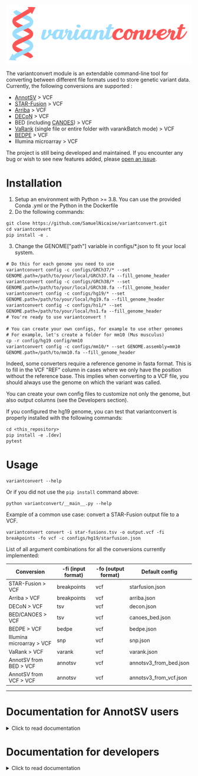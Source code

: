 <img src="./images/variantconvert_large.png" alt="variantconvert logo">

The variantconvert module is an extendable command-line tool for converting between different file formats used to store genetic variant data. Currently, the following conversions are supported : 

- [AnnotSV](https://lbgi.fr/AnnotSV/) > VCF
- [STAR-Fusion](https://github.com/STAR-Fusion/STAR-Fusion) > VCF
- [Arriba](https://github.com/suhrig/arriba/) > VCF
- [DECoN](https://github.com/RahmanTeam/DECoN) > VCF
- BED (including [CANOES](https://github.com/bioinfo-chru-strasbourg/STARK-modules/tree/master/services/structuralvariation/canoes)) > VCF
- [VaRank](https://www.lbgi.fr/VaRank/) (single file or entire folder with varankBatch mode) > VCF
- [BEDPE](https://bedtools.readthedocs.io/en/latest/content/general-usage.html#bedpe-format) > VCF
- Illumina microarray > VCF

The project is still being developed and maintained. If you encounter any bug or wish to see new features added, please [open an issue](https://github.com/SamuelNicaise/variantconvert/issues).

# Installation

1) Setup an environment with Python >= 3.8. You can use the provided Conda .yml or the Python in the Dockerfile
2) Do the following commands:
```
git clone https://github.com/SamuelNicaise/variantconvert.git
cd variantconvert
pip install -e .
```
3) Change the GENOME["path"] variable in configs/*.json to fit your local system. 
```
# Do this for each genome you need to use
variantconvert config -c configs/GRCh37/* --set GENOME.path=/path/to/your/local/GRCh37.fa --fill_genome_header
variantconvert config -c configs/GRCh38/* --set GENOME.path=/path/to/your/local/GRCh38.fa --fill_genome_header
variantconvert config -c configs/hg19/* --set GENOME.path=/path/to/your/local/hg19.fa --fill_genome_header
variantconvert config -c configs/hs1/* --set GENOME.path=/path/to/your/local/hs1.fa --fill_genome_header
# You're ready to use variantconvert !

# You can create your own configs, for example to use other genomes
# For example, let's create a folder for mm10 (Mus musculus)
cp -r config/hg19 config/mm10
variantconvert config -c configs/mm10/* --set GENOME.assembly=mm10 GENOME.path=/path/to/mm10.fa --fill_genome_header
```

Indeed, some converters require a reference genome in fasta format. This is to fill in the VCF "REF" column in cases where we only have the position without the reference base. This implies when converting to a VCF file, you should always use the genome on which the variant was called. 

You can create your own config files to customize not only the genome, but also output columns (see the Developers section).

If you configured the hg19 genome, you can test that variantconvert is properly installed with the following commands:
```
cd <this_repository>
pip install -e .[dev]
pytest
```


# Usage
```
variantconvert --help 
```
Or if you did not use the `pip install` command above:
```
python variantconvert/__main__.py --help
```

Example of a common use case: convert a STAR-Fusion output file to a VCF.
```
variantconvert convert -i star-fusions.tsv -o output.vcf -fi breakpoints -fo vcf -c configs/hg19/starfusion.json
```


List of all argument combinations for all the conversions currently implemented:

| Conversion  | -fi  (input format) | -fo (output format) | Default config  |
|---|---|---|---|
| STAR-Fusion > VCF  | breakpoints  | vcf  | starfusion.json  |
| Arriba > VCF  | breakpoints  | vcf  | arriba.json  |
| DECoN > VCF  | tsv  | vcf  | decon.json  |
| BED/CANOES > VCF  | tsv  | vcf  | canoes_bed.json  |
| BEDPE > VCF  | bedpe  | vcf  | bedpe.json  |
| Illumina microarray > VCF  | snp  | vcf  | snp.json  |
|  VaRank > VCF | varank  | vcf  |  varank.json |
|  AnnotSV from BED > VCF | annotsv  | vcf  | annotsv3_from_bed.json  |
| AnnotSV from VCF > VCF  | annotsv  | vcf  | annotsv3_from_vcf.json  |

___
# Documentation for AnnotSV users

<details> 
  <summary>Click to read documentation</summary>

### Creation of a VCF output file format with AnnotSV
To convert the output format from tsv to VCF, AnnotSV relies on the variantconvert tool. 

The variantconvert module distributed with AnnotSV can be used by setting the `-vcf` option to 1 in the AnnotSV command line.

### Requirements in the AnnotSV command line:
Different AnnotSV options are required to access to a VCF output:
-	From a "BED" or a "VCF" SV input file:
	- The user needs to define the `-SVinputInfo` option to 1 (to report in the tsv output file the 'ID', 'QUAL', 'FILTER'... fields).
-	From a "BED" SV input file:
	- The user needs to define the `-svtBEDcol` option (to report the SV type)
	- The `-samplesidBEDcol` option is highly recommended to use (else, the sample colum will be named "NA" (Non Attributed))  

### Method
Each SV from an AnnotSV tsv file is represented with 2 types of lines:
- An annotation on the “full” length of the SV. Every SV are reported, even those not covering a gene. 
- An annotation of the SV “split” by gene. This type of annotation gives an opportunity to focus on each gene overlapped by the SV. Thus, when a SV spans over several genes, the output will contain as many annotations lines as genes covered.

In the converted VCF, each SV is represented with only 1 line. All the annotations (full & split) are reported in the INFO field.
For one SV, all values from a same tsv output column are merged with a "|".

Example of a duplication overlapping 1 gene (1 full line + 1 split line in the tsv). The tsv output columns are represented in the INFO field in this way: 
```
AnnotSV_ID=21_35722427_35906593_DUP_1|21_35722427_35906593_DUP_1;SV_chrom=21|21;SV_start=35722427|35722427;SV_end=35906593|35906593;SV_lengt
h=184166|184166;SV_type=DUP|DUP;Annotation_mode=full&split;CytoBand=q22.12|q22.12;Gene_name=PPP1R2P2|PPP1R2P2;...
```
Warning: the AnnotSV > VCF converter uses VCF 4.2 specification, so spaces are replaced with an "_" in the output VCF.

### GT warning
If the GT is not given in input, the GT is set to "1/." (using the variantconvert distributed by AnnotSV) or "0/1" (using the github variantconvert) for each SV in the VCF output file. Indeed, the considered SV has been called on at least one allele, but we don’t know the status of the second allele. In any case, the user can change this default value in the variantconvert config files. 
</details>

# Documentation for developers

<details> 
  <summary>Click to read documentation</summary>

## Adding new conversion formats

An intended goal of the project is to make it easy to add new formats to the conversion possibilities. 

Each conversion is described by a JSON config file with the following sections: 
- [GENERAL]
	- skip_rows: how many rows to skip before column indexes
	- unique_variant_id: A list of columns that are needed to uniquely identify a variant. Important for input files where a same variant can be on multiple lines. 

- [VCF_COLUMNS] maps input TSV columns to their corresponding VCF fields. 
  - Add or remove INFO fields at will to customize your output
  - When the equivalence is more complex than 1 input column = 1 VCF field ; you can create advanced HELPER_FUNCTION (explained below).
  
- [COLUMNS_DESCRIPTION]
  - Describes the input tsv columns to write the output VCF header. Column types can be inferred but it is usually safer to define them.

## HELPER_FUNCTION

They're defined in variantconvert/helperfunctions.py and called in your converter's config .json file. 

### To call a HELPER_FUNCTION

Use the following syntax in your .json: 
```
<vcf_field>: ["HELPER_FUNCTION", <function_name>, <tsv column 1>, <tsv column 2>...] # where tsv columns are the TSV fields sent as function input 
```

### To define a HELPER_FUNCTION

1. In HelperFunctions.__init__() , add *<function_name>* to the self.dispatcher dictionary
2. Add a new method in HelperFunctions class named as *<function_name>*, taking as parameters *<tsv column 1>, <tsv column 2>*... in the same order. Then you can use the full power of Python to do any data transformation you wish.

## If customizing a config file is not enough

variantconvert relies on Converter classes that are called by a ConverterFactory depending on the --inputFormat and --outputFormat parameters. 

You can create new Converter classes that will apply different transformations than the existing ones in variantconvert/converters/

They should inherit from the AbstractConverter class and be listed in the ConverterFactory class. That will make them automatically accessible from the command line. 
</details>

